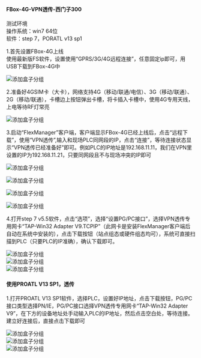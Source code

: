 #### **FBox-4G-VPN透传-西门子300**  

测试环境  
操作系统：win7 64位  
软件：step 7，PORATL v13 sp1  

1.首先设置FBox-4G上线  
使用最新版FS软件，设置使用“GPRS/3G/4G远程连接”，任意固定ip即可，用USB下载到FBox-4G中  

![添加盒子分组](../Images/Trans/TranExplain/AB1769L36ERM/ABERM1.png)  

2.准备好4GSIM卡（大卡），网络支持4G（移动/联通/电信）、3G（移动/联通）、2G（移动/联通），卡槽边上按钮弹出卡槽，将卡插入卡槽中，使用4G专用天线，上电等待RF灯常亮  

![添加盒子分组](../Images/Trans/TranExplain/AB1769L36ERM/ABERM2.png)  

3.启动“FlexManager”客户端，客户端显示FBox-4G已经上线后，点击“远程下载”，使用“VPN透传”,输入和现场PLC同网段的IP，点击“连接”，等待连接状态显示“VPN透传已经准备好”即可。例如PLC的IP地址是192.168.11.11，我们在VPN里设置的IP为192.168.11.21，只要同网段且不与现场冲突的IP即可  

![添加盒子分组](../Images/Trans/TranExplain/AB1769L36ERM/MP1.png)  

![添加盒子分组](../Images/Trans/TranExplain/AB1769L36ERM/MP2.png)  

![添加盒子分组](../Images/Trans/TranExplain/AB1769L36ERM/MP3.png)  

![添加盒子分组](../Images/Trans/TranExplain/AB1769L36ERM/MP4.png)  

4.打开step 7 v5.5软件，点击“选项”，选择“设置PG/PC接口”，选择VPN透传专用网卡“TAP-Win32 Adapter V9.TCPIP”（此网卡是安装FlexManager客户端后自动在系统中安装的），点击下载按钮（站点组态或硬件组态均可），系统可直接扫描到PLC（只要PLC的IP准确），确认下载即可。  

![添加盒子分组](../Images/Trans/TranExplain/STEP7MicroWIN/PORATL1.png)  
![添加盒子分组](../Images/Trans/TranExplain/STEP7MicroWIN/PORATL2.png)  
![添加盒子分组](../Images/Trans/TranExplain/STEP7MicroWIN/PORATL3.png)  

#### **使用PROATL V13 SP1，透传**  

1.打开PROATL V13 SP1软件，选择PLC，设置好IP地址，点击下载按钮，PG/PC接口类型选择PN/IE，PG/PC接口选择VPN透传专用网卡“TAP-Win32 Adapter V9”，在下方的设备地址处手动输入PLC的IP地址，然后点击空白处，等待连接。建立好连接后，直接点击下载即可  

![添加盒子分组](../Images/Trans/TranExplain/STEP7MicroWIN/PORATL4.png)  
![添加盒子分组](../Images/Trans/TranExplain/STEP7MicroWIN/PORATL5.png)  
![添加盒子分组](../Images/Trans/TranExplain/STEP7MicroWIN/PORATL6.png)  
